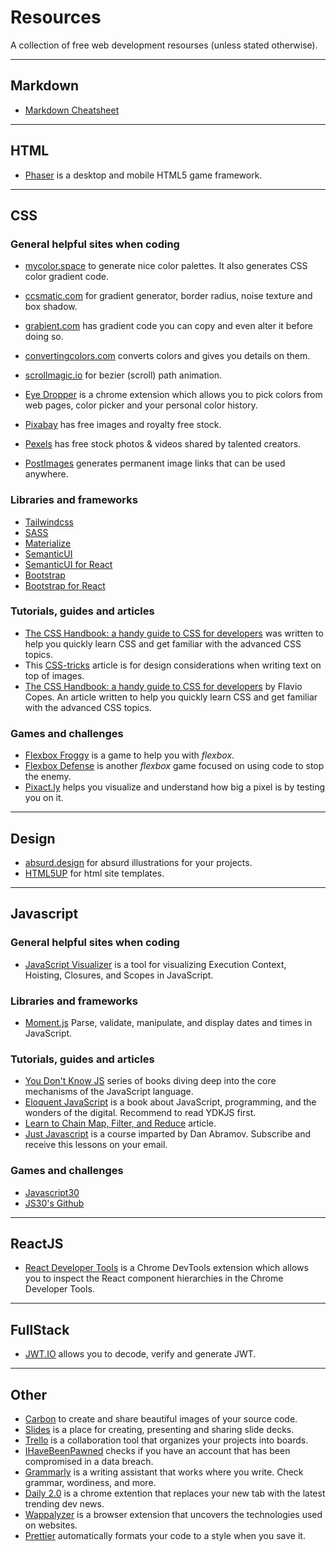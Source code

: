 # Resources

A collection of free web development resourses (unless stated otherwise).

-----
## Markdown 

- [Markdown Cheatsheet](https://github.com/adam-p/markdown-here/wiki/Markdown-Cheatsheet)

-----
## HTML

- [Phaser](http://phaser.io/) is a desktop and mobile HTML5 game framework. 

-----
## CSS

### General helpful sites when coding

- [mycolor.space](https://mycolor.space/) to generate nice color palettes. It also generates CSS color gradient code. 
- [ccsmatic.com](https://www.cssmatic.com/) for gradient generator, border radius, noise texture and box shadow. 
- [grabient.com](https://www.grabient.com/) has gradient code you can copy and even alter it before doing so.
- [convertingcolors.com](https://convertingcolors.com/) converts colors and gives you details on them. 
- [scrollmagic.io](https://scrollmagic.io/examples/expert/bezier_path_animation.html) for bezier (scroll) path animation. 
- [Eye Dropper](https://chrome.google.com/webstore/detail/eye-dropper/hmdcmlfkchdmnmnmheododdhjedfccka) is a chrome extension which allows you to pick colors from web pages, color picker and your personal color history.

- [Pixabay](https://pixabay.com/) has free images and royalty free stock. 
- [Pexels](https://www.pexels.com/) has free stock photos & videos shared by talented creators.
- [PostImages](https://postimages.org/) generates permanent image links that can be used anywhere.  

### Libraries and frameworks

- [Tailwindcss](https://tailwindcss.com/)
- [SASS](https://sass-lang.com/)
- [Materialize](https://materializecss.com/)
- [SemanticUI](https://semantic-ui.com/)
- [SemanticUI for React](https://react.semantic-ui.com/)
- [Bootstrap](https://getbootstrap.com/)
- [Bootstrap for React](https://react-bootstrap.github.io/)

### Tutorials, guides and articles

- [The CSS Handbook: a handy guide to CSS for developers](https://www.freecodecamp.org/news/the-css-handbook-a-handy-guide-to-css-for-developers-b56695917d11/) was written to help you quickly learn CSS and get familiar with the advanced CSS topics.
- This [CSS-tricks](https://css-tricks.com/design-considerations-text-images/) article is for design considerations when writing text on top of images.
- [The CSS Handbook: a handy guide to CSS for developers](https://www.freecodecamp.org/news/the-css-handbook-a-handy-guide-to-css-for-developers-b56695917d11/) by Flavio Copes. An article written to help you quickly learn CSS and get familiar with the advanced CSS topics.

### Games and challenges

- [Flexbox Froggy](http://flexboxfroggy.com/) is a game to help you with *flexbox*.
- [Flexbox Defense](http://www.flexboxdefense.com/) is another *flexbox* game focused on using code to stop the enemy. 
- [Pixact.ly](https://www.pixact.ly/) helps you visualize and understand how big a pixel is by testing you on it.  

-----
## Design 

- [absurd.design](https://absurd.design/) for absurd illustrations for your projects.
- [HTML5UP](https://html5up.net/) for html site templates.

-----
## Javascript

### General helpful sites when coding

- [JavaScript Visualizer](https://tylermcginnis.com/javascript-visualizer/) is a tool for visualizing Execution Context, Hoisting, Closures, and Scopes in JavaScript.

### Libraries and frameworks

- [Moment.js](https://momentjs.com/) Parse, validate, manipulate, and display dates and times in JavaScript.

### Tutorials, guides and articles

- [You Don't Know JS](https://github.com/getify/You-Dont-Know-JS) series of books diving deep into the core mechanisms of the JavaScript language.
- [Eloquent JavaScript](https://eloquentjavascript.net/) is a book about JavaScript, programming, and the wonders of the digital. Recommend to read YDKJS first. 
- [Learn to Chain Map, Filter, and Reduce](https://codeburst.io/javascript-learn-to-chain-map-filter-and-reduce-acd2d0562cd4) article.
- [Just Javascript](https://justjavascript.com/) is a course imparted by Dan Abramov. Subscribe and receive this lessons on your email. 

### Games and challenges

- [Javascript30](https://javascript30.com/)
- [JS30's Github](https://github.com/wesbos/JavaScript30)

-----
## ReactJS

- [React Developer Tools](https://chrome.google.com/webstore/detail/react-developer-tools/fmkadmapgofadopljbjfkapdkoienihi?hl=en) is a Chrome DevTools extension which allows you to inspect the React component hierarchies in the Chrome Developer Tools.

-----
## FullStack

- [JWT.IO](https://jwt.io/) allows you to decode, verify and generate JWT.

-----
## Other

- [Carbon](https://carbon.now.sh/) to create and share beautiful images of your source code.
- [Slides](https://slides.com/) is a place for creating, presenting and sharing slide decks.
- [Trello](https://trello.com/) is a collaboration tool that organizes your projects into boards.
- [IHaveBeenPawned](https://haveibeenpwned.com/) checks if you have an account that has been compromised in a data breach.
- [Grammarly](www.grammarly.com/) is a writing assistant that works where you write. Check grammar, wordiness, and more.
- [Daily 2.0](https://chrome.google.com/webstore/detail/daily-20-source-for-busy/jlmpjdjjbgclbocgajdjefcidcncaied) is a chrome extention that replaces your new tab with the latest trending dev news.
- [Wappalyzer](https://chrome.google.com/webstore/detail/wappalyzer/gppongmhjkpfnbhagpmjfkannfbllamg?hl=es) is a browser extension that uncovers the technologies used on websites.
- [Prettier](https://prettier.io/) automatically formats your code to a style when you save it. 

